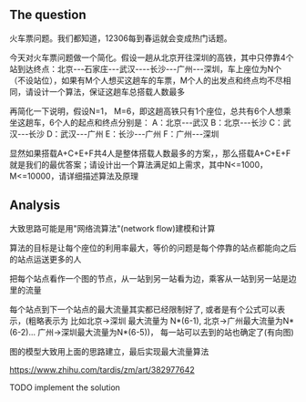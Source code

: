 ## The question

火车票问题。我们都知道，12306每到春运就会变成热门话题。

今天对火车票问题做一个简化。假设一趟从北京开往深圳的高铁，其中只停靠4个站到达终点：北京---石家庄---武汉----长沙---广州---深圳，车上座位为N个（不设站位），如果有M个人想买这趟车的车票，M个人的出发点和终点均不尽相同，请设计一个算法，保证这趟车总搭载人数最多

再简化一下说明，假设N=1， M=6，即这趟高铁只有1个座位，总共有6个人想乘坐这趟车，6个人的起点和终点分别是：
A：北京---武汉
B：北京---长沙
C：武汉---长沙
D：武汉---广州
E：长沙---广州
F：广州---深圳

显然如果搭载A+C+E+F共4人是整体搭载人数最多的方案，，那么搭载A+C+E+F就是我们的最优答案；请设计出一个算法满足如上需求，其中N<=1000， M<=10000，请详细描述算法及原理

## Analysis

大致思路可能是用"网络流算法"(network flow)建模和计算

算法的目标是让每个座位的利用率最大，等价的问题是每个停靠的站点都能向之后的站点运送更多的人

把每个站点看作一个图的节点，从一站到另一站看为边，乘客从一站到另一站是边里的流量

每个站点到下一个站点的最大流量其实都已经限制好了, 或者是有个公式可以表示，(粗略表示为 比如北京->深圳 最大流量为 N*(6-1), 北京->广州最大流量为N*(6-2)... 广州->深圳最大流量为N*(6-5))， 每一站可以去到的站也确定了(有向图)

图的模型大致用上面的思路建立，最后实现最大流量算法

https://www.zhihu.com/tardis/zm/art/382977642

TODO implement the solution
